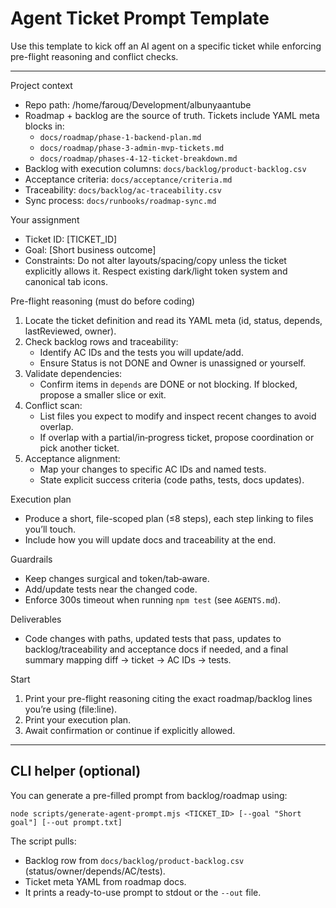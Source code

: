 # Agent Ticket Prompt Template

Use this template to kick off an AI agent on a specific ticket while enforcing pre-flight reasoning and conflict checks.

---

Project context
- Repo path: /home/farouq/Development/albunyaantube
- Roadmap + backlog are the source of truth. Tickets include YAML meta blocks in:
  - `docs/roadmap/phase-1-backend-plan.md`
  - `docs/roadmap/phase-3-admin-mvp-tickets.md`
  - `docs/roadmap/phases-4-12-ticket-breakdown.md`
- Backlog with execution columns: `docs/backlog/product-backlog.csv`
- Acceptance criteria: `docs/acceptance/criteria.md`
- Traceability: `docs/backlog/ac-traceability.csv`
- Sync process: `docs/runbooks/roadmap-sync.md`

Your assignment
- Ticket ID: [TICKET_ID]
- Goal: [Short business outcome]
- Constraints: Do not alter layouts/spacing/copy unless the ticket explicitly allows it. Respect existing dark/light token system and canonical tab icons.

Pre-flight reasoning (must do before coding)
1) Locate the ticket definition and read its YAML meta (id, status, depends, lastReviewed, owner).
2) Check backlog rows and traceability:
   - Identify AC IDs and the tests you will update/add.
   - Ensure Status is not DONE and Owner is unassigned or yourself.
3) Validate dependencies:
   - Confirm items in `depends` are DONE or not blocking. If blocked, propose a smaller slice or exit.
4) Conflict scan:
   - List files you expect to modify and inspect recent changes to avoid overlap.
   - If overlap with a partial/in‑progress ticket, propose coordination or pick another ticket.
5) Acceptance alignment:
   - Map your changes to specific AC IDs and named tests.
   - State explicit success criteria (code paths, tests, docs updates).

Execution plan
- Produce a short, file-scoped plan (≤8 steps), each step linking to files you’ll touch.
- Include how you will update docs and traceability at the end.

Guardrails
- Keep changes surgical and token/tab‑aware.
- Add/update tests near the changed code.
- Enforce 300s timeout when running `npm test` (see `AGENTS.md`).

Deliverables
- Code changes with paths, updated tests that pass, updates to backlog/traceability and acceptance docs if needed, and a final summary mapping diff → ticket → AC IDs → tests.

Start
1) Print your pre-flight reasoning citing the exact roadmap/backlog lines you’re using (file:line).
2) Print your execution plan.
3) Await confirmation or continue if explicitly allowed.

---

## CLI helper (optional)

You can generate a pre-filled prompt from backlog/roadmap using:

```
node scripts/generate-agent-prompt.mjs <TICKET_ID> [--goal "Short goal"] [--out prompt.txt]
```

The script pulls:
- Backlog row from `docs/backlog/product-backlog.csv` (status/owner/depends/AC/tests).
- Ticket meta YAML from roadmap docs.
- It prints a ready-to-use prompt to stdout or the `--out` file.

